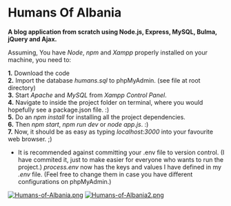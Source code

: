 # Humans Of Albania
**A blog application from scratch using Node.js, Express, MySQL, Bulma, jQuery and Ajax.**

Assuming, You have *Node*, *npm* and *Xampp* properly installed on your machine, you need to:

**1.** Download the code  
**2.** Import the database *humans.sql* to phpMyAdmin. (see file at root directory)  
**3.** Start *Apache* and *MySQL* from *Xampp Control Panel*.  
**4.** Navigate to inside the project folder on terminal, where you would hopefully see a package.json file. :)  
**5.** Do an *npm install* for installing all the project dependencies.  
**6.** Then *npm start*, *npm run dev* or *node app.js*. :)  
**7.** Now, it should be as easy as typing *localhost:3000* into your favourite web browser. ;)  
  
* It is recommended against committing your .env file to version control. (I have commited it, just to make easier for everyone who wants to run the project.)
*process.env* now has the keys and values I have defined in my *.env* file. (Feel free to change them in case you have different configurations on phpMyAdmin.)

[![Humans-of-Albania.png](https://i.postimg.cc/6pfzJt79/Humans-of-Albania.png)](https://postimg.cc/bZd11XHM)
[![Humans-of-Albania2.png](https://i.postimg.cc/PqBCS8tN/Humans-of-Albania2.png)](https://postimg.cc/p9JVTr5t)

